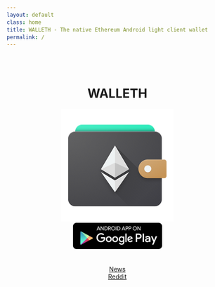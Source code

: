 ```yaml
---
layout: default
class: home
title: WALLETH - The native Ethereum Android light client wallet
permalink: /
---
```

<br/><br/>
<center>
<h1>WALLETH</h1>
<img src="assets/img/icon.png"/>
<br/>
<a href="https://play.google.com/store/apps/details?id=org.walleth"><img src="assets/img/play_badge.png"/></a>
<br/><br/><br/>
<a href="news">News</a><br/>
<a href="https://www.reddit.com/r/walleth">Reddit</a><br/>
</center>


